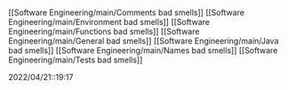 # 
[[Software Engineering/main/Comments bad smells]]
[[Software Engineering/main/Environment bad smells]]
[[Software Engineering/main/Functions bad smells]]
[[Software Engineering/main/General bad smells]]
[[Software Engineering/main/Java bad smells]]
[[Software Engineering/main/Names bad smells]]
[[Software Engineering/main/Tests bad smells]]

2022/04/21::19:17